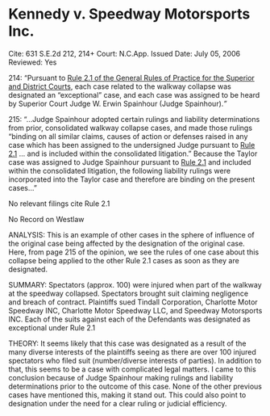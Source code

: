 # Kennedy v. Speedway Motorsports Inc.

Cite: 631 S.E.2d 212, 214+
Court: N.C.App.
Issued Date: July 05, 2006
Reviewed: Yes

214: “Pursuant to [Rule 2.1 of the General Rules of Practice for the Superior and District Courts](https://1.next.westlaw.com/Link/Document/FullText?findType=L&pubNum=1008947&cite=NCRSUPDR2.1&originatingDoc=I9d756cd60c3511dba224cd6b838f54f9&refType=LQ&originationContext=document&transitionType=DocumentItem&ppcid=cb54d0c147c74281b4f4ed29a835c3b6&contextData=(sc.Search)), each case related to the walkway collapse was designated an “exceptional” case, and each case was assigned to be heard by Superior Court Judge W. Erwin Spainhour (Judge Spainhour).*”*

215: “…Judge Spainhour adopted certain rulings and liability determinations from prior, consolidated walkway collapse cases, and made those rulings “binding on all similar claims, causes of action or defenses raised in any case which has been assigned to the undersigned Judge pursuant to [Rule 2.1](https://1.next.westlaw.com/Link/Document/FullText?findType=L&pubNum=1008947&cite=NCRSUPDR2.1&originatingDoc=I9d756cd60c3511dba224cd6b838f54f9&refType=LQ&originationContext=document&transitionType=DocumentItem&ppcid=cb54d0c147c74281b4f4ed29a835c3b6&contextData=(sc.Search)) ... and is included within the consolidated litigation.” Because the Taylor case was assigned to Judge Spainhour pursuant to [Rule 2.1](https://1.next.westlaw.com/Link/Document/FullText?findType=L&pubNum=1008947&cite=NCRSUPDR2.1&originatingDoc=I9d756cd60c3511dba224cd6b838f54f9&refType=LQ&originationContext=document&transitionType=DocumentItem&ppcid=cb54d0c147c74281b4f4ed29a835c3b6&contextData=(sc.Search)) and included within the consolidated litigation, the following liability rulings were incorporated into the Taylor case and therefore are binding on the present cases…”

No relevant filings cite Rule 2.1

No Record on Westlaw

ANALYSIS: This is an example of other cases in the sphere of influence of the original case being affected by the designation of the original case. Here, from page 215 of the opinion, we see the rules of one case about this collapse being applied to the other Rule 2.1 cases as soon as they are designated.

SUMMARY: Spectators (approx. 100) were injured when part of the walkway at the speedway collapsed. Spectators brought suit claiming negligence and breach of contract. Plaintiffs sued Tindall Corporation, Charlotte Motor Speedway INC, Charlotte Motor Speedway LLC, and Speedway Motorsports INC. Each of the suits against each of the Defendants was designated as exceptional under Rule 2.1

THEORY: It seems likely that this case was designated as a result of the many diverse interests of the plaintiffs seeing as there are over 100 injured spectators who filed suit (number/diverse interests of parties). In addition to that, this seems to be a case with complicated legal matters. I came to this conclusion because of Judge Spainhour making rulings and liability determinations prior to the outcome of this case. None of the other previous cases have mentioned this, making it stand out. This could also point to designation under the need for a clear ruling or judicial efficiency.